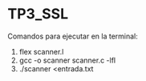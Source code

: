 # TP3_SSL

Comandos para ejecutar en la terminal:

1) flex scanner.l
2) gcc -o scanner scanner.c -lfl
3) ./scanner <entrada.txt

